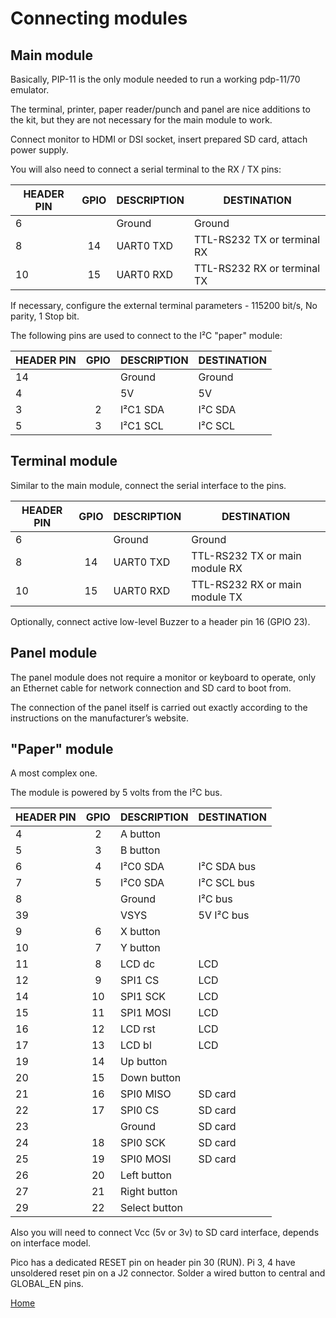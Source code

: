 # Connecting modules

## Main module

Basically, PIP-11 is the only module needed to run a working pdp-11/70 emulator.

The terminal, printer, paper reader/punch and panel are nice additions to the kit, but they are not necessary for the main module to work.

Connect monitor to HDMI or DSI socket, insert prepared SD card, attach power supply.

You will also need to connect a serial terminal to the RX / TX pins:

| HEADER PIN | GPIO | DESCRIPTION | DESTINATION |
|   --       | :--: |     --      |     --      |
| 6          |      |   Ground    |  Ground     |
| 8          | 14   | UART0 TXD   | TTL-RS232 TX or terminal RX |
| 10         | 15   | UART0 RXD   | TTL-RS232 RX or terminal TX |

If necessary, configure the external terminal parameters - 115200 bit/s, No parity, 1 Stop bit.

The following pins are used to connect to the I²C "paper" module:

| HEADER PIN | GPIO | DESCRIPTION | DESTINATION |
|   --       | :--: |     --      |     --      |
| 14         |      |   Ground    |  Ground     |
| 4          |      |   5V        |  5V         |
| 3          |  2   |   I²C1 SDA  |  I²C SDA    |
| 5          |  3   |   I²C1 SCL  |  I²C SCL    |

## Terminal module

Similar to the main module, connect the serial interface to the pins.

| HEADER PIN | GPIO | DESCRIPTION | DESTINATION |
|   --       | :--: |     --      |     --      |
| 6          |      |   Ground    |  Ground     |
| 8          | 14   | UART0 TXD   | TTL-RS232 TX or main module RX |
| 10         | 15   | UART0 RXD   | TTL-RS232 RX or main module TX |

Optionally, connect active low-level Buzzer to a header pin 16 (GPIO 23).

## Panel module

The panel module does not require a monitor or keyboard to operate, only an Ethernet cable for network connection and SD card to boot from.

The connection of the panel itself is carried out exactly according to the instructions on the manufacturer’s website.

## "Paper" module

A most complex one.

The module is powered by 5 volts from the I²C bus.

| HEADER PIN | GPIO | DESCRIPTION | DESTINATION |
|   --       | :--: |     --      |     --      |
| 4          |  2   |   A button  |             |
| 5          |  3   |   B button  |             |
| 6          |  4   |   I²C0 SDA  | I²C SDA bus |
| 7          |  5   |   I²C0 SDA  | I²C SCL bus |
| 8          |      |   Ground    |    I²C bus  |
| 39         |      |    VSYS     | 5V I²C bus  |
| 9          |  6   |   X button  |             |
| 10         |  7   |   Y button  |             |
| 11         |  8   |   LCD dc    |    LCD      |
| 12         |  9   |   SPI1 CS   |    LCD      |
| 14         |  10  |   SPI1 SCK  |    LCD      |
| 15         |  11  |   SPI1 MOSI |    LCD      |
| 16         |  12  |   LCD rst   |    LCD      |
| 17         |  13  |   LCD bl    |    LCD      |
| 19         |  14  |  Up button  |             |
| 20         |  15  | Down button |             |
| 21         |  16  |  SPI0 MISO  | SD card     |
| 22         |  17  |  SPI0 CS    | SD card     |
| 23         |      |  Ground     | SD card     |
| 24         |  18  |  SPI0 SCK   | SD card     |
| 25         |  19  |  SPI0 MOSI  | SD card     |
| 26         |  20  | Left button |             |
| 27         |  21  | Right button|             |
| 29         |  22  |Select button|             |

Also you will need to connect Vcc (5v or 3v) to SD card interface, depends on interface model.

Pico has a dedicated RESET pin on header pin 30 (RUN).
Pi 3, 4 have unsoldered reset pin on a J2 connector. Solder a wired button to central and GLOBAL_EN pins.

[Home](README.md#further-reading)
